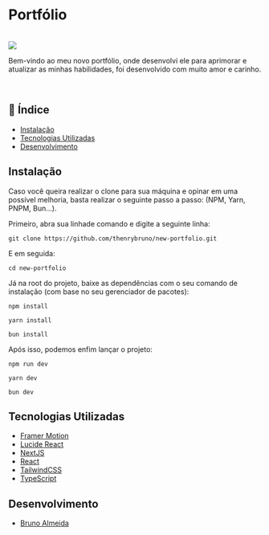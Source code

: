 # Portfólio
<br>

<img src="https://i.imgur.com/L1EmNIk.png"/>

<br>

Bem-vindo ao meu novo portfólio, onde desenvolvi ele para aprimorar e atualizar as minhas habilidades, foi desenvolvido com muito amor e carinho.

<br>

## 📖 Índice
- [Instalação](#installation)
- [Tecnologias Utilizadas](#techs-used)
- [Desenvolvimento](#team)

## Instalação <a name="installation"></a>
Caso você queira realizar o clone para sua máquina e opinar em uma possível melhoria, basta realizar o seguinte passo a passo: (NPM, Yarn, PNPM, Bun...).

Primeiro, abra sua linhade comando e digite a seguinte linha:
```
git clone https://github.com/thenrybruno/new-portfolio.git
```

E em seguida:
```
cd new-portfolio
```

Já na root do projeto, baixe as dependências com o seu comando de instalação (com base no seu gerenciador de pacotes):

```
npm install

yarn install

bun install
```
Após isso, podemos enfim lançar o projeto:
```
npm run dev

yarn dev

bun dev
```

## Tecnologias Utilizadas <a name="techs-used"></a>
- [Framer Motion](https://www.npmjs.com/package/framer-motion)
- [Lucide React](https://lucide.dev/guide/packages/lucide-react)
- [NextJS](https://nextjs.org/)
- [React](https://react.dev/)
- [TailwindCSS](https://tailwindcss.com/)
- [TypeScript](https://www.typescriptlang.org/)

## Desenvolvimento <a name="team"></a>

- [Bruno Almeida](https://github.com/thenrybruno)